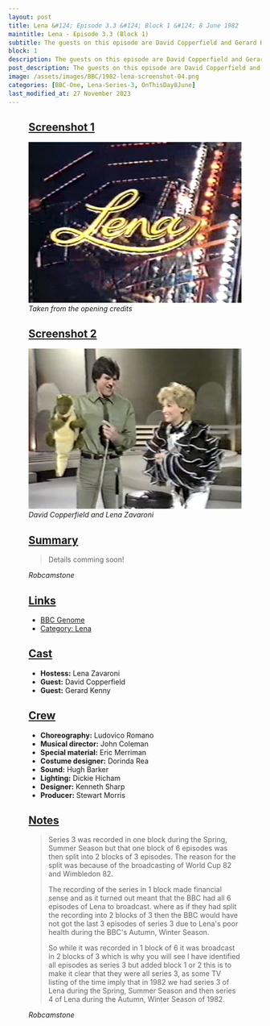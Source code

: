 ```yaml
---
layout: post
title: Lena &#124; Episode 3.3 &#124; Block 1 &#124; 8 June 1982
maintitle: Lena - Episode 3.3 (Block 1)
subtitle: The guests on this episode are David Copperfield and Gerard Kenny
block: 1
description: The guests on this episode are David Copperfield and Gerard Kenny.
post_description: The guests on this episode are David Copperfield and Gerard Kenny.
image: /assets/images/BBC/1982-lena-screenshot-04.png
categories: [BBC-One, Lena-Series-3, OnThisDay8June]
last_modified_at: 27 November 2023
---
```


<figure class="fig1">
<div class="CardLayout">
<div class="CardItem"><h2 id="infobox1"><a href="#infobox1">Screenshot 1</a></h2></div>
<div class="CardItem split">
<img src="/assets/images/BBC/1982-lena-screenshot-01.png" class="full-width" />
<cite>Taken from the opening credits</cite>
</div></div>
</figure>

<figure class="fig2">
<div class="CardLayout">
<div class="CardItem"><h2 id="infobox2"><a href="#infobox2">Screenshot 2</a></h2></div>
<div class="CardItem split">
<img src="/assets/images/BBC/1982-lena-screenshot-04.png" class="full-width" />
<cite>David Copperfield and Lena Zavaroni</cite>
</div></div>
</figure>

<figure class="fig3">
<div class="CardLayout">
<div class="CardItem"><h2 id="infobox3"><a href="#infobox3">Summary</a></h2></div>
<div class="CardItem split">
<blockquote>
<p>Details comming soon!</p>
</blockquote>
<cite>Robcamstone</cite>
</div></div>
</figure>

<figure class="fig1">
<div class="CardLayout CardLayout-Height1">
<div class="CardItem"><h2 id="infobox4"><a href="#infobox4">Links</a></h2></div>
<div class="CardItem split">
<ul>
<li><a class="external-link" href="https://genome.ch.bbc.co.uk/schedules/bbcone/london/1982-06-08#at-19.40">BBC Genome</a></li>
<li><a href="/category/lena-tv-series">Category: Lena</a></li>
</ul>
</div></div>
</figure>

<figure class="fig2">
<div class="CardLayout CardLayout-Height1">
<div class="CardItem"><h2 id="infobox5"><a href="#infobox5">Cast</a></h2></div>
<div class="CardItem split">
<ul>
<li><strong>Hostess:</strong> Lena Zavaroni</li>
<li><strong>Guest:</strong> David Copperfield</li>
<li><strong>Guest:</strong> Gerard Kenny</li>
</ul>
</div></div>
</figure>

<figure class="fig3">
<div class="CardLayout">
<div class="CardItem"><h2 id="infobox6"><a href="#infobox6">Crew</a></h2></div>
<div class="CardItem split">
<ul>
<li><strong>Choreography:</strong> Ludovico Romano</li>
<li><strong>Musical director:</strong> John Coleman</li>
<li><strong>Special material:</strong> Eric Merriman</li>
<li><strong>Costume designer:</strong> Dorinda Rea</li>
<li><strong>Sound:</strong> Hugh Barker</li>
<li><strong>Lighting:</strong> Dickie Hicham</li>
<li><strong>Designer:</strong> Kenneth Sharp</li>
<li><strong>Producer:</strong> Stewart Morris</li>
</ul>
</div></div>
</figure>

<figure class="fig3">
<div class="CardLayout">
<div class="CardItem"><h2 id="infobox7"><a href="#infobox7">Notes</a></h2></div>
<div class="CardItem split">
<blockquote>
<p>Series 3 was recorded in one block during the Spring, Summer Season but that one block of 6 episodes was then split into 2 blocks of 3 episodes. The reason for the split was because of the broadcasting of World Cup 82 and Wimbledon 82.</p>
<p>The recording of the series in 1 block made financial sense and as it turned out meant that the BBC had all 6 episodes of Lena to broadcast. where as if they had split the recording into 2 blocks of 3 then the BBC would have not got the last 3 episodes of series 3 due to Lena's poor health during the BBC's Autumn, Winter Season.</p>
<p>So while it was recorded in 1 block of 6 it was broadcast in 2 blocks of 3 which is why you will see I have identified all episodes as series 3 but added block 1 or 2 this is to make it clear that they were all series 3, as some TV listing of the time imply that in 1982 we had series 3 of Lena during the Spring, Summer Season and then series 4 of Lena during the Autumn, Winter Season of 1982.</p>
</blockquote>
<cite>Robcamstone</cite>
</div>
</div>
</figure>

<style>
.CardLayout-Height1 {height:225px;}
@media screen and (orientation:portrait) {.CardLayout-Height1 {height: unset;}}
</style>

